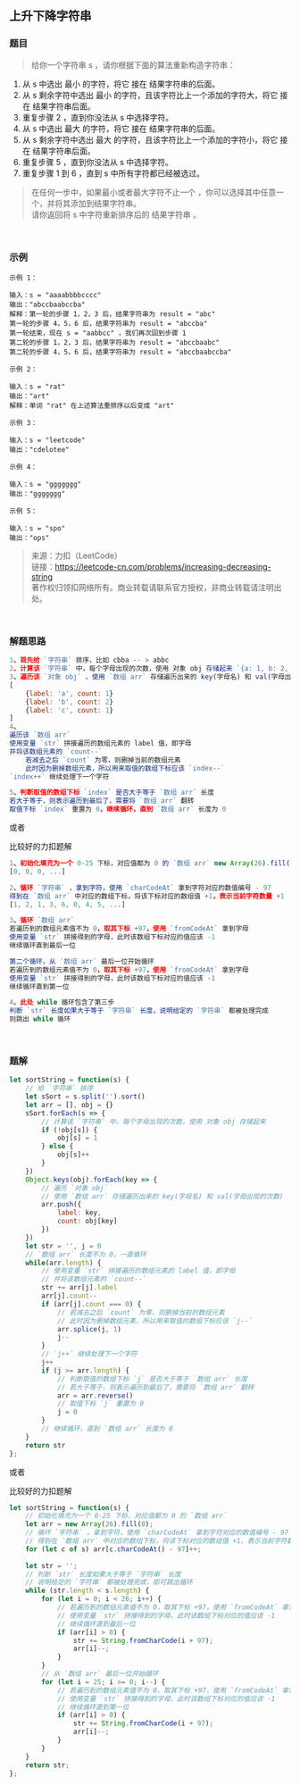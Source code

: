 ## 上升下降字符串

### 题目
> 给你一个字符串 s ，请你根据下面的算法重新构造字符串：<br>
1. 从 s 中选出 最小 的字符，将它 接在 结果字符串的后面。
2. 从 s 剩余字符中选出 最小 的字符，且该字符比上一个添加的字符大，将它 接在 结果字符串后面。
3. 重复步骤 2 ，直到你没法从 s 中选择字符。
4. 从 s 中选出 最大 的字符，将它 接在 结果字符串的后面。
5. 从 s 剩余字符中选出 最大 的字符，且该字符比上一个添加的字符小，将它 接在 结果字符串后面。
6. 重复步骤 5 ，直到你没法从 s 中选择字符。
7. 重复步骤 1 到 6 ，直到 s 中所有字符都已经被选过。<br>
>在任何一步中，如果最小或者最大字符不止一个 ，你可以选择其中任意一个，并将其添加到结果字符串。<br>
请你返回将 s 中字符重新排序后的 结果字符串 。

<br>

### 示例

```
示例 1：

输入：s = "aaaabbbbcccc"
输出："abccbaabccba"
解释：第一轮的步骤 1，2，3 后，结果字符串为 result = "abc"
第一轮的步骤 4，5，6 后，结果字符串为 result = "abccba"
第一轮结束，现在 s = "aabbcc" ，我们再次回到步骤 1
第二轮的步骤 1，2，3 后，结果字符串为 result = "abccbaabc"
第二轮的步骤 4，5，6 后，结果字符串为 result = "abccbaabccba"
```

```
示例 2：

输入：s = "rat"
输出："art"
解释：单词 "rat" 在上述算法重排序以后变成 "art"
```

```
示例 3：

输入：s = "leetcode"
输出："cdelotee"
```

```
示例 4：

输入：s = "ggggggg"
输出："ggggggg"
```

```
示例 5：

输入：s = "spo"
输出："ops"
```

>来源：力扣（LeetCode）<br>
链接：https://leetcode-cn.com/problems/increasing-decreasing-string<br>
著作权归领扣网络所有。商业转载请联系官方授权，非商业转载请注明出处。

<br>

### 解题思路
```javascript
1、首先给 `字符串` 排序，比如 cbba -- > abbc
2、计算该 `字符串` 中，每个字母出现的次数，使用 对象 obj 存储起来 `{a: 1, b: 2, c: 1}`
3、遍历该 `对象 obj` ，使用 `数组 arr` 存储遍历出来的 key(字母名) 和 val(字母出现的次数)
[
    {label: 'a', count: 1}
    {label: 'b', count: 2}
    {label: 'c', count: 1}
]
4、
遍历该 `数组 arr`
使用变量 `str` 拼接遍历的数组元素的 label 值，即字母
并将该数组元素的 `count--`
    若减去之后 `count` 为零，则删掉当前的数组元素
    此时因为删掉数组元素，所以用来取值的数组下标应该 `index--`
`index++` 继续处理下一个字符

5、判断取值的数组下标 `index` 是否大于等于 `数组 arr` 长度
若大于等于，则表示遍历到最后了，需要将 `数组 arr` 翻转
取值下标 `index` 重置为 0，继续循环，直到 `数组 arr` 长度为 0
```

或者

比较好的力扣题解
```javascript
1、初始化填充为一个 0-25 下标，对应值都为 0 的 `数组 arr` new Array(26).fill(0)
[0, 0, 0, ...]

2、循环 `字符串` ，拿到字符，使用 `charCodeAt` 拿到字符对应的数值编号 - 97
得到在 `数组 arr` 中对应的数组下标，将该下标对应的数组值 +1，表示当前字符数量 +1
[1, 2, 1, 3, 6, 0, 4, 5, ...]

3、循环 `数组 arr`
若遍历到的数组元素值不为 0，取其下标 +97，使用 `fromCodeAt` 拿到字母
使用变量 `str` 拼接得到的字母，此时该数组下标对应的值应该 -1
继续循环直到最后一位

第二个循环，从 `数组 arr` 最后一位开始循环
若遍历到的数组元素值不为 0，取其下标 +97，使用 `fromCodeAt` 拿到字母
使用变量 `str` 拼接得到的字母，此时该数组下标对应的值应该 -1
继续循环直到第一位

4、此处 while 循环包含了第三步
判断 `str` 长度如果大于等于 `字符串` 长度，说明给定的 `字符串` 都被处理完成
则跳出 while 循环
```

<br>

### 题解
```javascript
let sortString = function(s) {
    // 给 `字符串` 排序
    let sSort = s.split('').sort()
    let arr = [], obj = {}
    sSort.forEach(s => {
        // 计算该 `字符串` 中，每个字母出现的次数，使用 对象 obj 存储起来
        if (!obj[s]) {
            obj[s] = 1
        } else {
            obj[s]++
        }
    })
    Object.keys(obj).forEach(key => {
        // 遍历 `对象 obj` 
        // 使用 `数组 arr` 存储遍历出来的 key(字母名) 和 val(字母出现的次数)
        arr.push({
            label: key,
            count: obj[key]
        })
    })
    let str = '', j = 0
    // `数组 arr` 长度不为 0，一直循环
    while(arr.length) {
        // 使用变量 `str` 拼接遍历的数组元素的 label 值，即字母
        // 并将该数组元素的 `count--`
        str += arr[j].label
        arr[j].count--
        if (arr[j].count === 0) {
            // 若减去之后 `count` 为零，则删掉当前的数组元素
            // 此时因为删掉数组元素，所以用来取值的数组下标应该 `j--`
            arr.splice(j, 1)
            j--
        }
        // `j++` 继续处理下一个字符
        j++
        if (j >= arr.length) {
            // 判断取值的数组下标 `j` 是否大于等于 `数组 arr` 长度
            // 若大于等于，则表示遍历到最后了，需要将 `数组 arr` 翻转
            arr = arr.reverse()
            // 取值下标 `j` 重置为 0
            j = 0
        }
        // 继续循环，直到 `数组 arr` 长度为 0
    }
    return str
};
```

或者

比较好的力扣题解
```javascript
let sortString = function(s) {
    // 初始化填充为一个 0-25 下标，对应值都为 0 的 `数组 arr`
    let arr = new Array(26).fill(0);
    // 循环 `字符串` ，拿到字符，使用 `charCodeAt` 拿到字符对应的数值编号 - 97
    // 得到在 `数组 arr` 中对应的数组下标，将该下标对应的数组值 +1，表示当前字符数量 +1
    for (let c of s) arr[c.charCodeAt() - 97]++;
    
    let str = '';
    // 判断 `str` 长度如果大于等于 `字符串` 长度
    // 说明给定的 `字符串` 都被处理完成，即可跳出循环
    while (str.length < s.length) {
        for (let i = 0; i < 26; i++) {
            // 若遍历到的数组元素值不为 0，取其下标 +97，使用 `fromCodeAt` 拿到字母
            // 使用变量 `str` 拼接得到的字母，此时该数组下标对应的值应该 -1
            // 继续循环直到最后一位
            if (arr[i] > 0) {
                str += String.fromCharCode(i + 97);
                arr[i]--;
            }
        }
        // 从 `数组 arr` 最后一位开始循环
        for (let i = 25; i >= 0; i--) {
            // 若遍历到的数组元素值不为 0，取其下标 +97，使用 `fromCodeAt` 拿到字母
            // 使用变量 `str` 拼接得到的字母，此时该数组下标对应的值应该 -1
            // 继续循环直到第一位
            if (arr[i] > 0) {
                str += String.fromCharCode(i + 97);
                arr[i]--;
            }
        }
    }
    return str;
};
```
<br>
